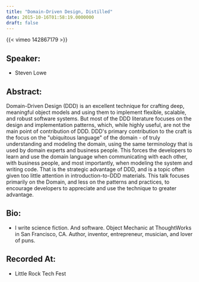 ```yaml
---
title: "Domain-Driven Design, Distilled"
date: 2015-10-16T01:58:19.0000000
draft: false
---
```


{{< vimeo 142867179 >}}

## Speaker:

 - Steven Lowe

## Abstract:

<p>Domain-Driven Design (DDD) is an excellent technique for crafting deep, meaningful object models and using them to implement flexible, scalable, and robust software systems. But most of the DDD literature focuses on the design and implementation patterns, which, while highly useful, are not the main point of contribution of DDD. DDD's primary contribution to the craft is the focus on the "ubiquitous language" of the domain - of truly understanding and modeling the domain, using the same terminology that is used by domain experts and business people. This forces the developers to learn and use the domain language when communicating with each other, with business people, and most importantly, when modeling the system and writing code. That is the strategic advantage of DDD, and is a topic often given too little attention in introduction-to-DDD materials. This talk focuses primarily on the Domain, and less on the patterns and practices, to encourage developers to appreciate and use the technique to greater advantage.</p>

## Bio:

 - <p>I write science fiction. And software. Object Mechanic at ThoughtWorks in San Francisco, CA. Author, inventor, entrepreneur, musician, and lover of puns.</p>

## Recorded At:

 - Little Rock Tech Fest


